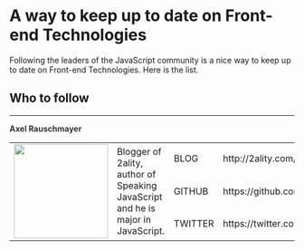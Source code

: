 # A way to keep up to date on Front-end Technologies

Following the leaders of the JavaScript community is a nice way to keep up to date on Front-end Technologies. Here is the list.

## Who to follow

---

<span style="color: rgb(51, 51, 51);"><span style="background-color: rgb(255, 255, 255);"><strong>Axel Rauschmayer</strong></span></span>

<div>
  <table>
    <colgroup>
      <col width="188px">
      <col width="188px">
      <col width="78px">
      <col width="294px">
    </colgroup>
    <tbody>
      <tr height="34px">
        <td rowspan="3" colspan="1">
          <div>
            <div>
              <img src="http://p3puylt4n.bkt.clouddn.com/AxelRauschmayer.jpg?imageMogr2/thumbnail/166x166" width="166">
            </div>
          </div>
        </td>
        <td rowspan="3" colspan="1">
          <div></div>
          <div></div>
          <div>Blogger of 2ality, author of Speaking JavaScript and he is major in JavaScript.</div>
        </td>
        <td rowspan="1" colspan="1">
          <div>BLOG</div>
        </td>
        <td rowspan="1" colspan="1">
          <di>http://2ality.com/</div>
        </td>
      </tr>
      <tr height="34px">
        <td rowspan="1" colspan="1">
          <div>GITHUB</div>
        </td>
        <td>
          <div>https://github.com/LeaVerou</div>
        </td>
      </tr>
      <tr height="34px">
        <td rowspan="1" colspan="1">
          <div>TWITTER</div>
        </td>
        <td>
          <div>https://twitter.com/rauschma</div>
        </td>
      </tr>
    </tbody>
  </table>
</div>